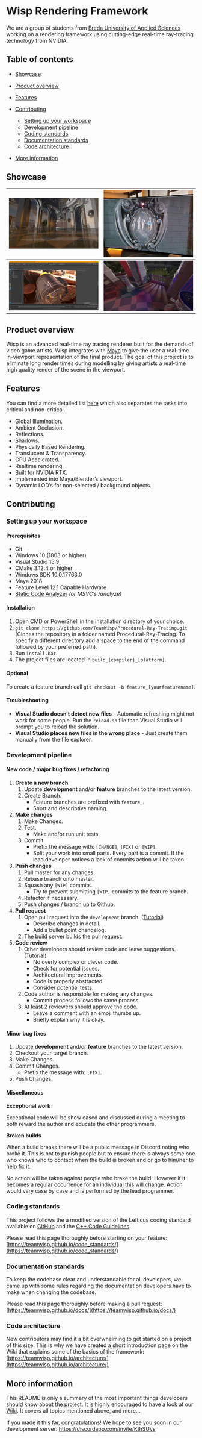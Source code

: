 # Wisp Rendering Framework
We are a group of students from [Breda University of Applied Sciences]([https://www.buas.nl](https://www.buas.nl/)) working on a rendering framework using cutting-edge real-time ray-tracing technology from NVIDIA.

## Table of contents

- [Showcase](#showcase)

- [Product overview](#product-overview)
- [Features](#features)
- [Contributing](#contributing)
  - [Setting up your workspace](#setting-up-your-workspace)
  - [Development pipeline](#development-pipeline)
  - [Coding standards](#coding-standards)
  - [Documentation standards](#documentation-standards)
  - [Code architecture](#code-architecture)
- [More information](#more-information)

## Showcase

| ![](media/sun_temple.png)                     | ![](media/shadows_reflections_in_reflections.png) |
| --------------------------------------------- | ------------------------------------------------- |
| ![](media/futuristic_vault_maya_viewport.png) | ![](media/sun_temple_soft_shadows.png)            |

## Product overview

Wisp is an advanced real-time ray tracing renderer built for the demands of video game artists. Wisp integrates with [Maya](https://www.autodesk.com/products/maya/overview) to give the user a real-time in-viewport representation of the final product. The goal of this project is to eliminate long render times during modelling by giving artists a real-time high quality render of the scene in the viewport.

## Features

You can find a more detailed list [here](http://teamwisp.github.io/feature_list) which also separates the tasks into critical and non-critical.

- Global Illumination.
- Ambient Occlusion.
- Reflections.
- Shadows.
- Physically Based Rendering.
- Translucent & Transparency.
- GPU Accelerated.
- Realtime rendering.
- Built for NVIDIA RTX.
- Implemented into Maya/Blender’s viewport.
- Dynamic LOD’s for non-selected / background objects.

## Contributing

### Setting up your workspace

#### Prerequisites

- Git
- Windows 10 (1803 or higher)
- Visual Studio 15.9
- CMake 3.12.4 or higher
- Windows SDK 10.0.17763.0
- Maya 2018
- Feature Level 12.1 Capable Hardware
- [Static Code Analyzer](http://teamwisp.github.io/code_standards/#automated-code-analysis) *(or MSVC’s /analyze)*

#### Installation

1. Open CMD or PowerShell in the installation directory of your choice.
2. `git clone https://github.com/TeamWisp/Procedural-Ray-Tracing.git` (Clones the repository in a folder named Procedural-Ray-Tracing. To specify a different directory add a space to the end of the command followed by your preferred path).
3. Run `install.bat`.
4. The project files are located in `build_[compiler]_[platform]`.

#### Optional

To create a feature branch call `git checkout -b feature_[yourfeaturename]`.

#### Troubleshooting

- **Visual Studio doesn’t detect new files** - Automatic refreshing might not work for some people. Run the `reload.sh` file than Visual Studio will prompt you to reload the solution.
- **Visual Studio places new files in the wrong place** - Just create them manually from the file explorer.

### Development pipeline

#### New code / major bug fixes / refactoring

1. **Create a new branch**
   1. Update **development** and/or **feature** branches to the latest version.
   2. Create Branch.
      - Feature branches are prefixed with `feature_`.
      - Short and descriptive naming.
2. **Make changes**
   1. Make Changes.
   2. Test.
      - Make and/or run unit tests.
   3. Commit
      - Prefix the message with: `[CHANGE]`, `[FIX]` or `[WIP]`.
      - Split your work into small parts. Every part is a commit. If the lead developer notices a lack of commits action will be taken.
3. **Push changes**
   1. Pull master for any changes.
   2. Rebase branch onto master.
   3. Squash any `[WIP]` commits.
      - Try to prevent submitting `[WIP]` commits to the feature branch.
   4. Refactor if necessary.
   5. Push changes / branch up to Github.
4. **Pull request**
   1. Open pull request into the `development` branch. ([Tutorial](https://help.github.com/articles/about-pull-requests/))
      - Describe changes in detail.
      - Add a bullet point changelog.
   2. The build server builds the pull request.
5. **Code review**
   1. Other developers should review code and leave suggestions. ([Tutorial](https://github.com/features/code-review/))
      - No overly complex or clever code.
      - Check for potential issues.
      - Architectural improvements.
      - Code is properly abstracted.
      - Consider potential tests.
   2. Code author is responsible for making any changes.
      - Commit process follows the same process.
   3. At least 2 reviewers should approve the code.
      - Leave a comment with an emoji thumbs up.
      - Briefly explain why it is okay.

#### Minor bug fixes

1. Update **development** and/or **feature** branches to the latest version.
2. Checkout your target branch.
3. Make Changes.
4. Commit Changes.
   - Prefix the message with: `[FIX]`.
5. Push Changes.

#### Miscellaneous

**Exceptional work**

Exceptional code will be show cased and discussed during a meeting to both reward the author and educate the other programmers.

**Broken builds**

When a build breaks there will be a public message in Discord noting who broke it. This is not to punish people but to ensure there is always some one who knows who to contact when the build is broken and or go to him/her to help fix it.

No action will be taken against people who brake the build. However if it becomes a regular occurrence for an individual this will change. Action would vary case by case and is performed by the lead programmer.

### Coding standards

This project follows the a modified version of the Lefticus coding standard available on [GitHub](https://gist.github.com/lefticus/10191322) and the [C++ Code Guidelines](https://github.com/isocpp/CppCoreGuidelines/blob/master/CppCoreGuidelines.md).

Please read this page thoroughly before starting on your feature: [https://teamwisp.github.io/code_standards/](https://teamwisp.github.io/code_standards/)

### Documentation standards

To keep the codebase clear and understandable for all developers, we came up with some rules regarding the documentation developers have to make when changing the codebase.

Please read this page thoroughly before making a pull request: [https://teamwisp.github.io/docs/](https://teamwisp.github.io/docs/)

### Code architecture

New contributors may find it a bit overwhelming to get started on a project of this size. This is why we have created a short introduction page on the Wiki that explains some of the basics of the framework: [https://teamwisp.github.io/architecture/](https://teamwisp.github.io/architecture/)

## More information

This README is only a summary of the most important things developers should know about the project. It is highly encouraged to have a look at our [Wiki](https://teamwisp.github.io/). It covers all topics mentioned above, and more...

If you made it this far, congratulations! We hope to see you soon in our development server: https://discordapp.com/invite/KthSUvs